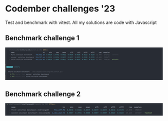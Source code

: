 # Codember challenges '23
Test and benchmark with vitest. All my solutions are code with Javascript

## Benchmark challenge 1

![benchmark.png](challenge01%2Fbenchmark.png)

## Benchmark challenge 2

![benchmark.png](challenge02%2Fbenchmark.png)
